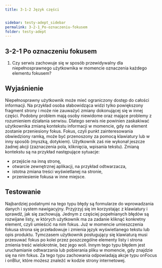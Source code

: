 ```yaml
---
title: 3-1-2 Język części


sidebar: testy-adept_sidebar
permalink: 3-2-1_Po-oznaczeniu-fokusem
folder: testy-adept
---
```

## 3-2-1 Po oznaczeniu fokusem
1. Czy serwis zachowuje się w sposób przewidywalny dla niepełnosprawnego użytkownika w momencie oznaczenia każdego elementu fokusem?

## Wyjaśnienie
Niepełnosprawny użytkownik może mieć ograniczony dostęp do całości informacji. Na przykład osoba słabowidząca widzi tylko powiększony fragment strony i może nie zauważyć zmiany dokonującej się w innej części. Podobny problem mają osoby niewidome oraz mające problemy z rozumieniem działania serwisu. Dlatego serwis nie powinien zaskakiwać użytkownika zmianą kontekstu informacji w momencie, gdy na element zostanie przeniesiony fokus. Fokus, czyli punkt zainteresowania obwiedziony ramką, może być przenoszony za pomocą klawiatury lub w inny sposób (myszką, dotykiem). Użytkownik zaś nie wykonał jeszcze żadnej akcji (zaznaczenia pola, kliknięcia, wpisania tekstu). Zmianą kontekstu są na przykład następujące sytuacje:
-	przejście na inną stronę,
-	otwarcie zewnętrznej aplikacji, na przykład odtwarzacza,
-	istotna zmiana treści wyświetlanej na stronie,
-	przeniesienie fokusa w inne miejsce.
## Testowanie
Najbardziej podatnymi na tego typu błędy są formularze do wprowadzania danych i system nawigacyjny. Przyjrzyj się im korzystając z klawiatury i sprawdź, jak się zachowują. Jednym z częściej popełnianych błędów są rozwijane listy, w których użytkownik ma za zadanie kliknąć konkretny element, czyli umieścić na nim fokus. Już w momencie umieszczenia fokusa strona się przeładowuje i zmienia język wyświetlanego tekstu lub opis produktu. Tymczasem użytkownik posługujący się klawiaturą musi przesuwać fokus po kolei przez poszczególne elementy listy i strona zmienia treść wielokrotnie, bez jego woli. Innym tego typu błędem jest uruchamianie odtwarzania lub pobierania pliku w momencie, gdy znajdzie się na nim fokus. Za tego typu zachowania odpowiadają akcje typu onFocus i onBlur, które możesz znaleźć w kodzie strony internetowej.
